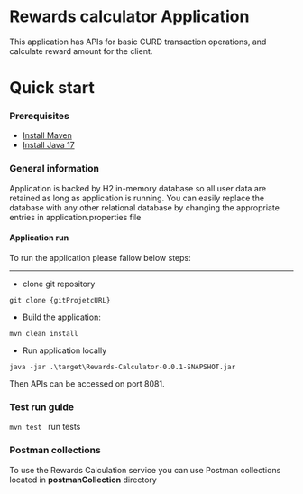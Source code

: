 # Rewards calculator Application

This application has APIs for basic CURD transaction operations, and calculate reward amount for the client.

# Quick start

### Prerequisites
* [Install Maven](https://maven.apache.org/install.html)
* [Install Java 17](https://docs.oracle.com/en/java/javase/18/install/overview-jdk-installation.html#GUID-8677A77F-231A-40F7-98B9-1FD0B48C346A)

### General information
Application is backed by H2 in-memory database so all user data are retained as long as application is running.
You can easily replace the database with any other relational database by changing the appropriate entries in application.properties file

#### Application run
To run the application please fallow below steps:
______
* clone git repository
```shell script
git clone {gitProjetcURL}
```

* Build the application:
```shell script
mvn clean install
```

* Run application locally
```shell script
java -jar .\target\Rewards-Calculator-0.0.1-SNAPSHOT.jar
```

Then APIs can be accessed on port 8081.

### Test run guide

`mvn test ` run tests

### Postman collections
To use the Rewards Calculation service you can use Postman collections located in **postmanCollection** directory